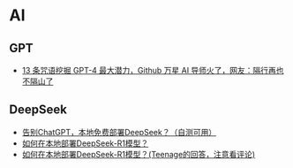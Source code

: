 # AI

## GPT
* [13 条咒语挖掘 GPT-4 最大潜力，Github 万星 AI 导师火了，网友：隔行再也不隔山了](https://m.ithome.com/html/699834.htm)

## DeepSeek
* [告别ChatGPT，本地免费部署DeepSeek？（自测可用）](https://zhuanlan.zhihu.com/p/20999187883)
* [如何在本地部署DeepSeek-R1模型？](https://www.zhihu.com/question/10630134422)
* [如何在本地部署DeepSeek-R1模型？(Teenage的回答，注意看评论)](https://www.zhihu.com/question/10630134422/answer/89392959502)
